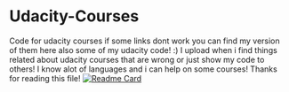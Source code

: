 # Udacity-Courses
Code for udacity courses if some links dont work you can find my version of them here also some of my udacity code! :)
I upload when i find things related about udacity courses that are wrong or just
show my code to others!
I know alot of languages and i can help on some courses!
Thanks for reading this file!
[![Readme Card](https://github-readme-stats.vercel.app/api/pin/?username=kenan238&repo=Udacity-Courses)](https://github.com/anuraghazra/github-readme-stats)
